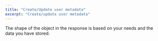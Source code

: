 ```yaml
---
title: "Create/Update user metadata"
excerpt: "Create/update user metadata"
---
```

The shape of the object in the response is based on your needs and the data you have stored.